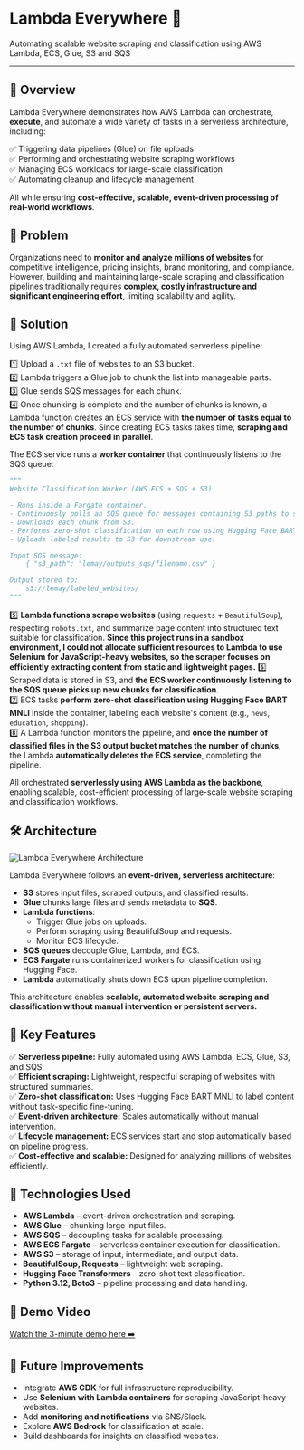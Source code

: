 # Lambda Everywhere 🚀

Automating scalable website scraping and classification using AWS Lambda, ECS, Glue, S3 and SQS

---

## 📌 Overview

Lambda Everywhere demonstrates how AWS Lambda can orchestrate, **execute**, and automate a wide variety of tasks in a serverless architecture, including:

✅ Triggering data pipelines (Glue) on file uploads  
✅ Performing and orchestrating website scraping workflows  
✅ Managing ECS workloads for large-scale classification  
✅ Automating cleanup and lifecycle management

All while ensuring **cost-effective, scalable, event-driven processing of real-world workflows**.

## 🩶 Problem

Organizations need to **monitor and analyze millions of websites** for competitive intelligence, pricing insights, brand monitoring, and compliance. However, building and maintaining large-scale scraping and classification pipelines traditionally requires **complex, costly infrastructure and significant engineering effort**, limiting scalability and agility.


## 🚀 Solution

Using AWS Lambda, I created a fully automated serverless pipeline:

1️⃣ Upload a `.txt` file of websites to an S3 bucket.  
2️⃣ Lambda triggers a Glue job to chunk the list into manageable parts.  
3️⃣ Glue sends SQS messages for each chunk.  
4️⃣ Once chunking is complete and the number of chunks is known, a Lambda function creates an ECS service with **the number of tasks equal to the number of chunks**. Since creating ECS tasks takes time, **scraping and ECS task creation proceed in parallel**.

The ECS service runs a **worker container** that continuously listens to the SQS queue:

```python
"""
Website Classification Worker (AWS ECS + SQS + S3)

- Runs inside a Fargate container.
- Continuously polls an SQS queue for messages containing S3 paths to scraped CSV chunks.
- Downloads each chunk from S3.
- Performs zero-shot classification on each row using Hugging Face BART MNLI.
- Uploads labeled results to S3 for downstream use.

Input SQS message:
    { "s3_path": "lemay/outputs_sqs/filename.csv" }

Output stored to:
    s3://lemay/labeled_websites/
"""
```

5️⃣ **Lambda functions scrape websites** (using `requests` + `BeautifulSoup`), respecting `robots.txt`, and summarize page content into structured text suitable for classification. **Since this project runs in a sandbox environment, I could not allocate sufficient resources to Lambda to use Selenium for JavaScript-heavy websites, so the scraper focuses on efficiently extracting content from static and lightweight pages.**
6️⃣ Scraped data is stored in S3, and **the ECS worker continuously listening to the SQS queue picks up new chunks for classification**.  
7️⃣ ECS tasks **perform zero-shot classification using Hugging Face BART MNLI** inside the container, labeling each website's content (e.g., `news`, `education`, `shopping`).  
8️⃣ A Lambda function monitors the pipeline, and **once the number of classified files in the S3 output bucket matches the number of chunks**, the Lambda **automatically deletes the ECS service**, completing the pipeline.

All orchestrated **serverlessly using AWS Lambda as the backbone**, enabling scalable, cost-efficient processing of large-scale website scraping and classification workflows.

## 🛠️ Architecture

![Lambda Everywhere Architecture](link_to_your_uploaded_diagram.png)

Lambda Everywhere follows an **event-driven, serverless architecture**:

- **S3** stores input files, scraped outputs, and classified results.
- **Glue** chunks large files and sends metadata to **SQS**.
- **Lambda functions**:
   - Trigger Glue jobs on uploads.
   - Perform scraping using BeautifulSoup and requests.
   - Monitor ECS lifecycle.
- **SQS queues** decouple Glue, Lambda, and ECS.
- **ECS Fargate** runs containerized workers for classification using Hugging Face.
- **Lambda** automatically shuts down ECS upon pipeline completion.

This architecture enables **scalable, automated website scraping and classification without manual intervention or persistent servers.**

## 🌟 Key Features

✅ **Serverless pipeline:** Fully automated using AWS Lambda, ECS, Glue, S3, and SQS.  
✅ **Efficient scraping:** Lightweight, respectful scraping of websites with structured summaries.  
✅ **Zero-shot classification:** Uses Hugging Face BART MNLI to label content without task-specific fine-tuning.  
✅ **Event-driven architecture:** Scales automatically without manual intervention.  
✅ **Lifecycle management:** ECS services start and stop automatically based on pipeline progress.  
✅ **Cost-effective and scalable:** Designed for analyzing millions of websites efficiently.

## 🧩 Technologies Used

- **AWS Lambda** – event-driven orchestration and scraping.
- **AWS Glue** – chunking large input files.
- **AWS SQS** – decoupling tasks for scalable processing.
- **AWS ECS Fargate** – serverless container execution for classification.
- **AWS S3** – storage of input, intermediate, and output data.
- **BeautifulSoup, Requests** – lightweight web scraping.
- **Hugging Face Transformers** – zero-shot text classification.
- **Python 3.12, Boto3** – pipeline processing and data handling.

## 🎥 Demo Video

[Watch the 3-minute demo here ➡️](link_to_your_demo_video)

## 🚀 Future Improvements

- Integrate **AWS CDK** for full infrastructure reproducibility.
- Use **Selenium with Lambda containers** for scraping JavaScript-heavy websites.
- Add **monitoring and notifications** via SNS/Slack.
- Explore **AWS Bedrock** for classification at scale.
- Build dashboards for insights on classified websites.
